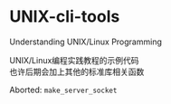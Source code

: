 # UNIX-cli-tools
Understanding UNIX/Linux Programming

UNIX/Linux编程实践教程的示例代码  
也许后期会加上其他的标准库相关函数 

Aborted: ``make_server_socket`` 
